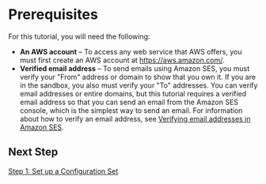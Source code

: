 # Prerequisites<a name="event-publishing-cloudwatch-tutorial-prerequisites"></a>

For this tutorial, you will need the following:
+ **An AWS account** – To access any web service that AWS offers, you must first create an AWS account at [https://aws\.amazon\.com/](https://aws.amazon.com/)\.
+ **Verified email address** – To send emails using Amazon SES, you must verify your "From" address or domain to show that you own it\. If you are in the sandbox, you also must verify your "To" addresses\. You can verify email addresses or entire domains, but this tutorial requires a verified email address so that you can send an email from the Amazon SES console, which is the simplest way to send an email\. For information about how to verify an email address, see [Verifying email addresses in Amazon SES](verify-email-addresses.md)\.

## Next Step<a name="event-publishing-cloudwatch-tutorial-prerequisites-next-step"></a>

 [Step 1: Set up a Configuration Set](event-publishing-cloudwatch-tutorial-configuration-set.md) 
